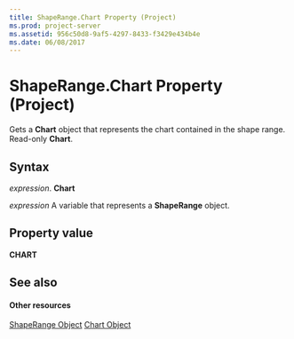 ```yaml
---
title: ShapeRange.Chart Property (Project)
ms.prod: project-server
ms.assetid: 956c50d8-9af5-4297-8433-f3429e434b4e
ms.date: 06/08/2017
---
```



# ShapeRange.Chart Property (Project)
Gets a **Chart** object that represents the chart contained in the shape range. Read-only **Chart**.

## Syntax

 _expression_. **Chart**

 _expression_ A variable that represents a **ShapeRange** object.


## Property value

 **CHART**


## See also


#### Other resources


[ShapeRange Object](shaperange-object-project.md)
[Chart Object](chart-object-project.md)
